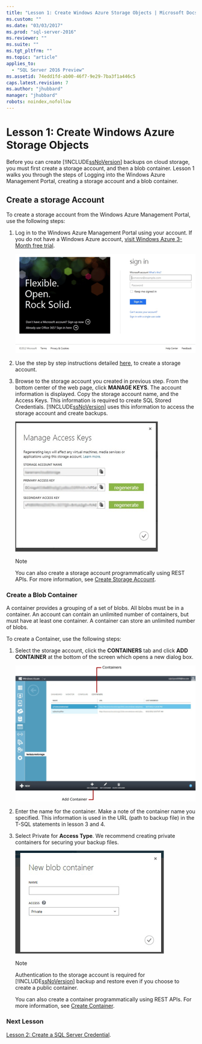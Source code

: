 ```yaml
---
title: "Lesson 1: Create Windows Azure Storage Objects | Microsoft Docs"
ms.custom: ""
ms.date: "03/03/2017"
ms.prod: "sql-server-2016"
ms.reviewer: ""
ms.suite: ""
ms.tgt_pltfrm: ""
ms.topic: "article"
applies_to: 
  - "SQL Server 2016 Preview"
ms.assetid: 74edd1fd-ab00-46f7-9e29-7ba3f1a446c5
caps.latest.revision: 7
ms.author: "jhubbard"
manager: "jhubbard"
robots: noindex,nofollow
---
```

# Lesson 1: Create Windows Azure Storage Objects
Before you can create [!INCLUDE[ssNoVersion](../a9notintoc/includes/ssnoversion-md.md)] backups on cloud storage, you must first create a storage account, and then a blob container. Lesson 1 walks you through the steps of Logging into the Windows Azure Management Portal, creating a storage account and a blob container.  
  
## Create a storage Account  
To create a storage account from the Windows Azure Management Portal, use the following steps:  
  
1.  Log in to the Windows Azure Management Portal using your account. If you do not have a Windows Azure account, [visit Windows Azure 3-Month free trial](http://go.microsoft.com/fwlink/?LinkId=271927).  
  
    ![Windows Azure Login Screen](../a9notintoc/media/windowazurelogin-backuptocloud.gif "Windows Azure Login Screen")  
  
2.  Use the step by step instructions detailed [here](http://go.microsoft.com/fwlink/?LinkId=271926), to create a storage account.  
  
3.  Browse to the storage account you created in previous step. From the bottom center of the web page, click **MANAGE KEYS**. The account information is displayed. Copy the storage account name, and the Access Keys. This information is required to create SQL Stored Credentials. [!INCLUDE[ssNoVersion](../a9notintoc/includes/ssnoversion-md.md)] uses this information to access the storage account and create backups.  
  
    ![Screen shot of Windows Azure Storage Account Keys](../a9notintoc/media/manageaccesskeys-backuptocloud.gif "Screen shot of Windows Azure Storage Account Keys")  
  
    > [!NOTE]  
    > You can also create a storage account programmatically using REST APIs. For more information, see [Create Storage Account](http://go.microsoft.com/fwlink/?LinkId=271928).  
  
### Create a Blob Container  
A container provides a grouping of a set of blobs. All blobs must be in a container. An account can contain an unlimited number of containers, but must have at least one container. A container can store an unlimited number of blobs.  
  
To create a Container, use the following steps:  
  
1.  Select the storage account, click the **CONTAINERS** tab and click **ADD CONTAINER** at the bottom of the screen which opens a new dialog box.  
  
    ![Creating a Container in the Management Portal](../a9notintoc/media/backuptocloud.gif "Creating a Container in the Management Portal")  
  
2.  Enter the name for the container. Make a note of the container name you specified. This information is used in the URL (path to backup file) in the T-SQL statements in lesson 3 and 4.  
  
3.  Select Private for **Access Type**. We recommend creating private containers for securing your backup files.  
  
    ![Creating a new blob container](../a9notintoc/media/backuptocloud-newblobcontainer.gif "Creating a new blob container")  
  
    > [!NOTE]  
    > Authentication to the storage account is required for [!INCLUDE[ssNoVersion](../a9notintoc/includes/ssnoversion-md.md)] backup and restore even if you choose to create a public container.  
    >   
    > You can also create a container programmatically using REST APIs. For more information, see [Create Container](http://go.microsoft.com/fwlink/?LinkId=271946).  
  
### Next Lesson  
[Lesson 2: Create a SQL Server Credential](../a9notintoc/lesson-2-create-a-sql-server-credential.md).  
  
